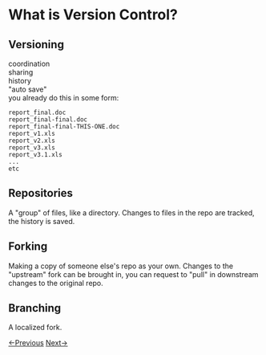 # What is Version Control?

## Versioning

coordination  
sharing  
history  
"auto save"  
you already do this in some form:
```
report_final.doc
report_final-final.doc
report_final-final-THIS-ONE.doc
report_v1.xls
report_v2.xls
report_v3.xls
report_v3.1.xls
...
etc
```

## Repositories
A "group" of files, like a directory.  Changes to files in the repo are tracked, the history is saved.

## Forking
Making a copy of someone else's repo as your own.  Changes to the "upstream" fork can be brought in, you can request to "pull" in downstream changes to the original repo.

## Branching
A localized fork. 


[<-Previous](getting-started.md)  [Next->](git.md)